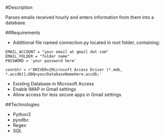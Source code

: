 #Description

Parses emails received hourly and enters information from them into a database.

##Requirements

* Additional file named connection.py located in root folder, containing:

```
EMAIL_ACCOUNT = "your email at gmail dot com"
EMAIL_FOLDER = "folder name"
PASSWORD = 'your password here'

connStr = r'DRIVER={Microsoft Access Driver (*.mdb, *.accdb)};DBQ=yourDatabaseNameHere.accdb;'
```

* Existing Database in Microsoft Access
* Enable IMAP in Gmail settings
* Allow access for less secure apps in Gmail settings

##Technologies

* Python3
* pyodbc
* Regex
* SQL
